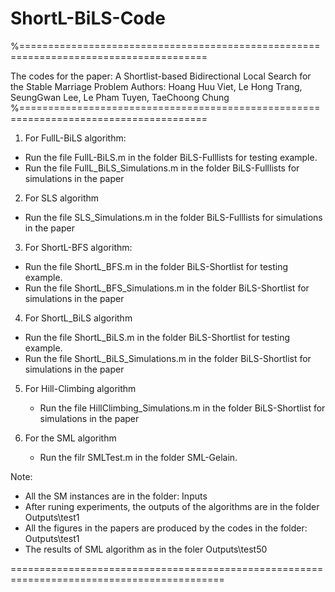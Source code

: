 # ShortL-BiLS-Code
%======================================================================================

The codes for the paper: A Shortlist-based Bidirectional Local Search for the Stable Marriage Problem
Authors: Hoang Huu Viet, Le Hong Trang, SeungGwan Lee, Le Pham Tuyen, TaeChoong Chung
%======================================================================================
1) For FullL-BiLS algorithm:
  - Run the file FullL-BiLS.m in the folder BiLS-Fulllists for testing example.
  - Run the file FullL_BiLS_Simulations.m in the folder BiLS-Fulllists for simulations in the paper
  
2) For SLS algorithm
  - Run the file SLS_Simulations.m in the folder BiLS-Fulllists for simulations in the paper
  
3) For ShortL-BFS algorithm:
  - Run the file ShortL_BFS.m in the folder BiLS-Shortlist for testing example.
  - Run the file ShortL_BFS_Simulations.m in the folder BiLS-Shortlist for simulations in the paper
  
4) For ShortL_BiLS algorithm
  - Run the file ShortL_BiLS.m in the folder BiLS-Shortlist for testing example.
  - Run the file ShortL_BiLS_Simulations.m in the folder BiLS-Shortlist for simulations in the paper
  
5) For Hill-Climbing algorithm
   - Run the file HillClimbing_Simulations.m in the folder BiLS-Shortlist for simulations in the paper

6) For the SML algorithm
   - Run the filr SMLTest.m in the folder SML-Gelain.

Note:
  - All the SM instances are in the folder: Inputs
  - After runing experiments, the outputs of the algorithms are in the folder Outputs\test1
  - All the figures in the papers are produced by the codes in the folder: Outputs\test1
  - The results of SML algorithm as in the foler Outputs\test50
  
 ===========================================================================================
  

